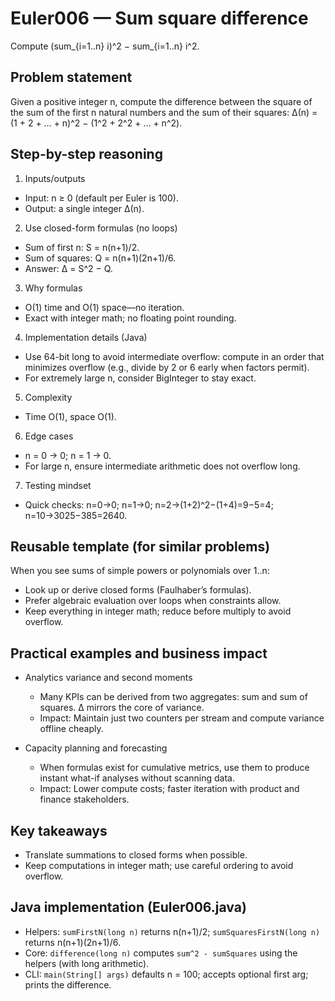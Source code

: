 # Euler006 — Sum square difference

Compute (sum_{i=1..n} i)^2 − sum_{i=1..n} i^2.

## Problem statement

Given a positive integer n, compute the difference between the square of the sum of the first n natural numbers and the sum of their squares:
Δ(n) = (1 + 2 + … + n)^2 − (1^2 + 2^2 + … + n^2).

## Step-by-step reasoning

1) Inputs/outputs
- Input: n ≥ 0 (default per Euler is 100).
- Output: a single integer Δ(n).

2) Use closed-form formulas (no loops)
- Sum of first n: S = n(n+1)/2.
- Sum of squares: Q = n(n+1)(2n+1)/6.
- Answer: Δ = S^2 − Q.

3) Why formulas
- O(1) time and O(1) space—no iteration.
- Exact with integer math; no floating point rounding.

4) Implementation details (Java)
- Use 64-bit long to avoid intermediate overflow: compute in an order that minimizes overflow (e.g., divide by 2 or 6 early when factors permit).
- For extremely large n, consider BigInteger to stay exact.

5) Complexity
- Time O(1), space O(1).

6) Edge cases
- n = 0 → 0; n = 1 → 0.
- For large n, ensure intermediate arithmetic does not overflow long.

7) Testing mindset
- Quick checks: n=0→0; n=1→0; n=2→(1+2)^2−(1+4)=9−5=4; n=10→3025−385=2640.

## Reusable template (for similar problems)

When you see sums of simple powers or polynomials over 1..n:
- Look up or derive closed forms (Faulhaber’s formulas).
- Prefer algebraic evaluation over loops when constraints allow.
- Keep everything in integer math; reduce before multiply to avoid overflow.

## Practical examples and business impact

- Analytics variance and second moments
  - Many KPIs can be derived from two aggregates: sum and sum of squares. Δ mirrors the core of variance. 
  - Impact: Maintain just two counters per stream and compute variance offline cheaply.

- Capacity planning and forecasting
  - When formulas exist for cumulative metrics, use them to produce instant what-if analyses without scanning data.
  - Impact: Lower compute costs; faster iteration with product and finance stakeholders.

## Key takeaways

- Translate summations to closed forms when possible.
- Keep computations in integer math; use careful ordering to avoid overflow.

## Java implementation (Euler006.java)

- Helpers: `sumFirstN(long n)` returns n(n+1)/2; `sumSquaresFirstN(long n)` returns n(n+1)(2n+1)/6.
- Core: `difference(long n)` computes `sum^2 - sumSquares` using the helpers (with long arithmetic).
- CLI: `main(String[] args)` defaults n = 100; accepts optional first arg; prints the difference.
